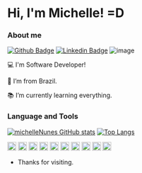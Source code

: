 

# Hi, I'm Michelle! =D


### About me

[![Github Badge](https://img.shields.io/badge/-Github-000?style=flat-square&logo=Github&logoColor=white&link=https://github.com/michelleNunes)](https://github.com/michelleNunes)
[![Linkedin Badge](https://img.shields.io/badge/-LinkedIn-blue?style=flat-square&logo=Linkedin&logoColor=white&link=https://www.linkedin.com/in/michellenunesoliveira)](https://www.linkedin.com/in/michellenunesoliveira)
![image](https://img.shields.io/badge/Microsoft_Outlook-0078D4?style=flat-square&logo=microsoft-outlook&logoColor=white&link=mailto:michelle.n.oliveira@hotmail.com.br)

:computer: I'm Software Developer!

:house_with_garden: I’m from Brazil.

:books: I’m currently learning everything.

### Language and Tools

[![michelleNunes GitHub stats](https://github-readme-stats.vercel.app/api?username=michelleNunes&theme=dracula&show_icons=true)](https://github.com/michelleNunes/github-readme-stats)
[![Top Langs](https://github-readme-stats.vercel.app/api/top-langs/?username=michelleNunes&layout=compact&theme=dracula&langs_count=8)](https://github.com/michelleNunes/github-readme-stats)


<code><img height="20" src="https://img.shields.io/badge/Java-ED8B00?style=for-the-badge&logo=java&logoColor=white"></code>
<code><img height="20" src="https://img.shields.io/badge/Python-FFD43B?style=for-the-badge&logo=python&logoColor=darkgreen"></code>
<code><img height="20" src="https://img.shields.io/badge/C%2B%2B-00599C?style=for-the-badge&logo=c%2B%2B&logoColor=white"></code>
<code><img height="20" src="https://img.shields.io/badge/MySQL-00000F?style=for-the-badge&logo=mysql&logoColor=white"></code>
<code><img height="20" src="https://img.shields.io/badge/MongoDB-white?style=for-the-badge&logo=mongodb&logoColor=4EA94B"></code>
<code><img height="20" src="https://img.shields.io/badge/React_Native-20232A?style=for-the-badge&logo=react&logoColor=61DAFB"></code>
<code><img height="20" src="https://img.shields.io/badge/Node.js-339933?style=for-the-badge&logo=nodedotjs&logoColor=white"></code>
<code><img height="20" src="https://img.shields.io/badge/React-20232A?style=for-the-badge&logo=react&logoColor=61DAFB"></code>
<code><img height="20" src="https://img.shields.io/badge/Vue.js-35495E?style=for-the-badge&logo=vuedotjs&logoColor=4FC08D"></code>
<code><img height="20" src="https://img.shields.io/badge/Jira-0052CC?style=for-the-badge&logo=Jira&logoColor=white"></code>

- Thanks for visiting.



